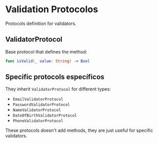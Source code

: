 # Validation Protocolos

Protocols definition for validators.

## ValidatorProtocol

Base protocol that defines the method:

```swift
func isValid(_ value: String) -> Bool
```

## Specific protocols específicos

They inherit `ValidatorProtocol` for different types:

- `EmailValidatorProtocol`
- `PasswordValidatorProtocol`
- `NameValidatorProtocol`
- `DateOfBirthValidatorProtocol`
- `PhoneValidatorProtocol`

These protocols doesn't add methods, they are just useful for specific validators.
